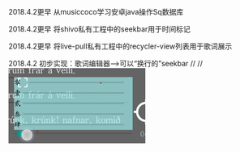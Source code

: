 2018.4.2更早 从musiccoco学习安卓java操作Sq数据库

2018.4.2更早 将shivo私有工程中的seekbar用于时间标记

2018.4.2更早 将live-pull私有工程中的recycler-view列表用于歌词展示

2018.4.2 初步实现：歌词编辑器——>可以“换行的”seekbar
//              //![image](https://github.com/KnIfER/wangyi-Lyric-Parser/raw/master/screenshots/multi-seekbar-as-one.gif)
